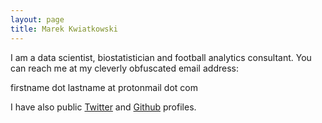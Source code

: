 ```yaml
---
layout: page
title: Marek Kwiatkowski
---
```


I am a data scientist, biostatistician and football analytics
consultant. You can reach me at my cleverly obfuscated email address:

firstname dot lastname at protonmail dot com

I have also public <a href="https://twitter.com/statlurker">Twitter</a>
and <a href="https://github.com/huffyhenry">Github</a> profiles.
